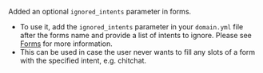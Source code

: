 Added an optional `ignored_intents` parameter in forms.

- To use it, add the `ignored_intents` parameter  in your `domain.yml` file after the forms name and provide a list of intents to ignore. Please see [Forms](forms.mdx) for more information.
- This can be used in case the user never wants to fill any slots of a form with the specified intent, e.g. chitchat.